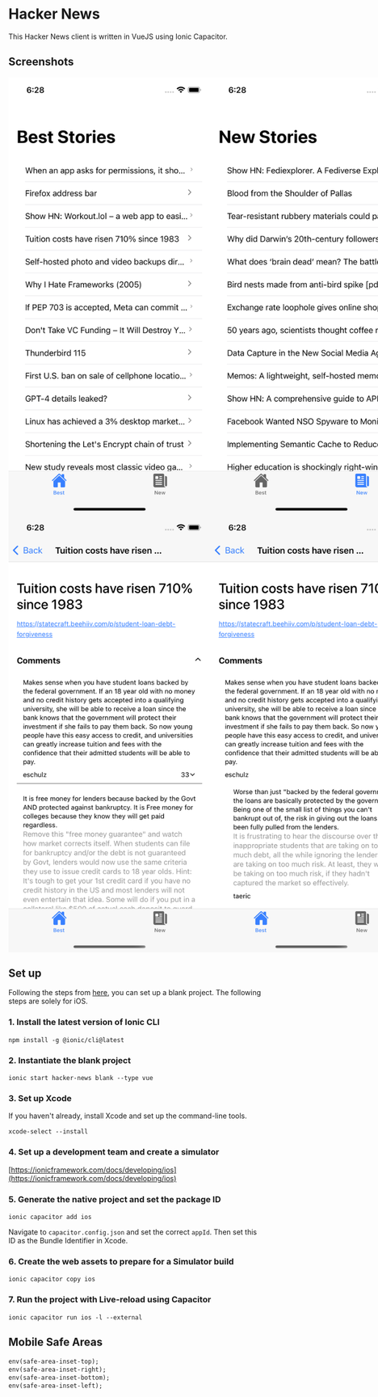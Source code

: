 # Hacker News

This Hacker News client is written in VueJS using Ionic Capacitor.

## Screenshots
<div style="display:flex;">
  <img src="https://github.com/romanzuch/hackernews-ionic-vue/blob/develop/screenshots/best.png" alt="best" width="400px" />
  <img src="https://github.com/romanzuch/hackernews-ionic-vue/blob/develop/screenshots/new.png" alt="new" width="400px" />
  <img src="https://github.com/romanzuch/hackernews-ionic-vue/blob/develop/screenshots/story.png" alt="story" width="400px" />
</div>

<div style="display:flex;">
  <img src="https://github.com/romanzuch/hackernews-ionic-vue/blob/develop/screenshots/story_comments.png" alt="comments" width="400px" />
  <img src="https://github.com/romanzuch/hackernews-ionic-vue/blob/develop/screenshots/story_comments_extended.png" alt="comments_extended" width="400px" />
  <img src="https://github.com/romanzuch/hackernews-ionic-vue/blob/develop/screenshots/story_comments_extended_dark.png" alt="comments_extended_dark" width="400px" />
</div>



## Set up

Following the steps from [here](https://ionicframework.com/docs/vue/quickstart), you can set up a blank project. The following steps are solely for iOS.

### 1. Install the latest version of Ionic CLI

```
npm install -g @ionic/cli@latest
```

### 2. Instantiate the blank project

```
ionic start hacker-news blank --type vue
```

### 3. Set up Xcode

If you haven't already, install Xcode and set up the command-line tools.

```
xcode-select --install
```

### 4. Set up a development team and create a simulator

[https://ionicframework.com/docs/developing/ios](https://ionicframework.com/docs/developing/ios)

### 5. Generate the native project and set the package ID

```
ionic capacitor add ios
```

Navigate to `capacitor.config.json` and set the correct `appId`. Then set this ID as the Bundle Identifier in Xcode. 

### 6. Create the web assets to prepare for a Simulator build

```
ionic capacitor copy ios
```

### 7. Run the project with Live-reload using Capacitor

```
ionic capacitor run ios -l --external
```

## Mobile Safe Areas

```
env(safe-area-inset-top);
env(safe-area-inset-right);
env(safe-area-inset-bottom);
env(safe-area-inset-left);
```